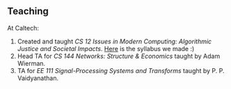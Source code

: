 ## Teaching
At Caltech:
1. Created and taught *CS 12 Issues in Modern Computing: Algorithmic Justice and Societal Impacts*. <a href="https://docs.google.com/document/d/1AigYzCj4IjhcWFeaB5F8ZArIp1MTLh92IFibI4xSwFk/edit?usp=sharing">Here</a> is the syllabus we made :) 
2. Head TA for *CS 144 Networks: Structure & Economics* taught by Adam Wierman.
3. TA for *EE 111 Signal-Processing Systems and Transforms* taught by P. P. Vaidyanathan.
